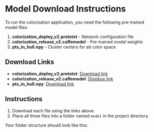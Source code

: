 # Model Download Instructions

To run the colorization application, you need the following pre-trained model files:

1. **colorization_deploy_v2.prototxt** - Network configuration file
2. **colorization_release_v2.caffemodel** - Pre-trained model weights
3. **pts_in_hull.npy** - Cluster centers for ab color space

## Download Links

- **colorization_deploy_v2.prototxt**: [Download link]([[https://github.com/984-ISHU/Image-Colorization/blob/main/model/colorization_deploy_v2.prototxt])
- **colorization_release_v2.caffemodel**: [Dropbox link](https://www.dropbox.com/scl/fi/d8zffur3wmd4wet58dp9x/colorization_release_v2.caffemodel?rlkey=iippu6vtsrox3pxkeohcuh4oy&e=1&dl=0)
- **pts_in_hull.npy**: [Download link](https://github.com/984-ISHU/Image-Colorization/blob/main/model/pts_in_hull.npy)

## Instructions

1. Download each file using the links above.
2. Place all three files into a folder named `model` in the project directory.

Your folder structure should look like this:

